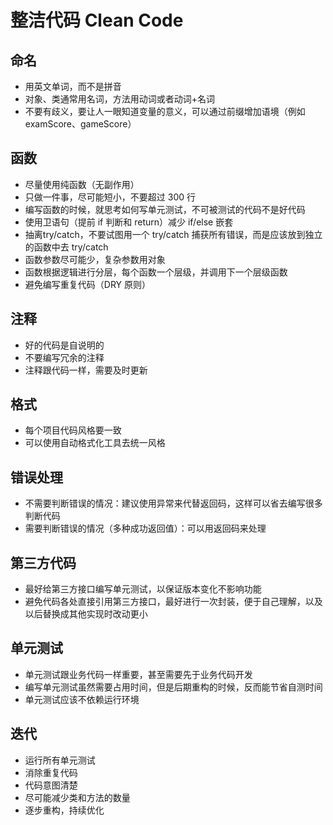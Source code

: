 # 整洁代码 Clean Code

## 命名

- 用英文单词，而不是拼音
- 对象、类通常用名词，方法用动词或者动词+名词
- 不要有歧义，要让人一眼知道变量的意义，可以通过前缀增加语境（例如 examScore、gameScore）

## 函数

- 尽量使用纯函数（无副作用）
- 只做一件事，尽可能短小，不要超过 300 行
- 编写函数的时候，就思考如何写单元测试，不可被测试的代码不是好代码
- 使用卫语句（提前 if 判断和 return）减少 if/else 嵌套
- 抽离try/catch，不要试图用一个 try/catch 捕获所有错误，而是应该放到独立的函数中去 try/catch
- 函数参数尽可能少，复杂参数用对象
- 函数根据逻辑进行分层，每个函数一个层级，并调用下一个层级函数
- 避免编写重复代码（DRY 原则）

## 注释

- 好的代码是自说明的
- 不要编写冗余的注释
- 注释跟代码一样，需要及时更新

## 格式

- 每个项目代码风格要一致
- 可以使用自动格式化工具去统一风格

## 错误处理

- 不需要判断错误的情况：建议使用异常来代替返回码，这样可以省去编写很多判断代码
- 需要判断错误的情况（多种成功返回值）：可以用返回码来处理

## 第三方代码

- 最好给第三方接口编写单元测试，以保证版本变化不影响功能
- 避免代码各处直接引用第三方接口，最好进行一次封装，便于自己理解，以及以后替换成其他实现时改动更小

## 单元测试

- 单元测试跟业务代码一样重要，甚至需要先于业务代码开发
- 编写单元测试虽然需要占用时间，但是后期重构的时候，反而能节省自测时间
- 单元测试应该不依赖运行环境

## 迭代

- 运行所有单元测试
- 消除重复代码
- 代码意图清楚
- 尽可能减少类和方法的数量
- 逐步重构，持续优化
